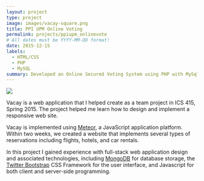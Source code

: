 ```yaml
---
layout: project
type: project
image: images/vacay-square.png
title: PPI UPM Online Voting
permalink: projects/ppiupm_onlinevote
# All dates must be YYYY-MM-DD format!
date: 2015-12-15
labels:
  - HTML/CSS
  - PHP
  - MySQL
summary: Developed an Online Secured Voting System using PHP with MySql Database.
---
```


<img class="ui medium right floated rounded image" src="../images/vacay-home-page.png">

Vacay is a web application that I helped create as a team project in ICS 415, Spring 2015. The project helped me learn how to design and implement a responsive web site.

Vacay is implemented using [Meteor](http://meteor.com), a JavaScript application platform. Within two weeks, we created a website that implements several types of reservations including flights, hotels, and car rentals.

In this project I gained experience with full-stack web application design and associated technologies, including [MongoDB](http://mongodb.com) for database storage, the [Twitter Bootstrap](http://getbootstrap.com/) CSS Framework for the user interface, and Javascript for both client and server-side programming. 
